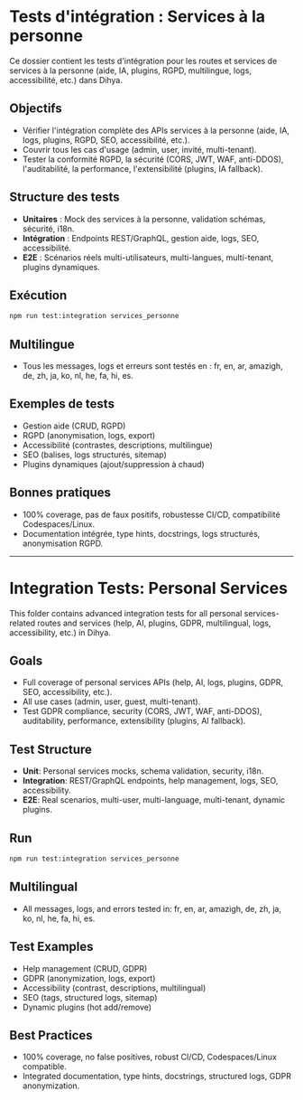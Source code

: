 # Tests d'intégration : Services à la personne

Ce dossier contient les tests d'intégration pour les routes et services de services à la personne (aide, IA, plugins, RGPD, multilingue, logs, accessibilité, etc.) dans Dihya.

## Objectifs
- Vérifier l'intégration complète des APIs services à la personne (aide, IA, logs, plugins, RGPD, SEO, accessibilité, etc.).
- Couvrir tous les cas d'usage (admin, user, invité, multi-tenant).
- Tester la conformité RGPD, la sécurité (CORS, JWT, WAF, anti-DDOS), l'auditabilité, la performance, l'extensibilité (plugins, IA fallback).

## Structure des tests
- **Unitaires** : Mock des services à la personne, validation schémas, sécurité, i18n.
- **Intégration** : Endpoints REST/GraphQL, gestion aide, logs, SEO, accessibilité.
- **E2E** : Scénarios réels multi-utilisateurs, multi-langues, multi-tenant, plugins dynamiques.

## Exécution
```bash
npm run test:integration services_personne
```

## Multilingue
- Tous les messages, logs et erreurs sont testés en : fr, en, ar, amazigh, de, zh, ja, ko, nl, he, fa, hi, es.

## Exemples de tests
- Gestion aide (CRUD, RGPD)
- RGPD (anonymisation, logs, export)
- Accessibilité (contrastes, descriptions, multilingue)
- SEO (balises, logs structurés, sitemap)
- Plugins dynamiques (ajout/suppression à chaud)

## Bonnes pratiques
- 100% coverage, pas de faux positifs, robustesse CI/CD, compatibilité Codespaces/Linux.
- Documentation intégrée, type hints, docstrings, logs structurés, anonymisation RGPD.

---

# Integration Tests: Personal Services

This folder contains advanced integration tests for all personal services-related routes and services (help, AI, plugins, GDPR, multilingual, logs, accessibility, etc.) in Dihya.

## Goals
- Full coverage of personal services APIs (help, AI, logs, plugins, GDPR, SEO, accessibility, etc.).
- All use cases (admin, user, guest, multi-tenant).
- Test GDPR compliance, security (CORS, JWT, WAF, anti-DDOS), auditability, performance, extensibility (plugins, AI fallback).

## Test Structure
- **Unit**: Personal services mocks, schema validation, security, i18n.
- **Integration**: REST/GraphQL endpoints, help management, logs, SEO, accessibility.
- **E2E**: Real scenarios, multi-user, multi-language, multi-tenant, dynamic plugins.

## Run
```bash
npm run test:integration services_personne
```

## Multilingual
- All messages, logs, and errors tested in: fr, en, ar, amazigh, de, zh, ja, ko, nl, he, fa, hi, es.

## Test Examples
- Help management (CRUD, GDPR)
- GDPR (anonymization, logs, export)
- Accessibility (contrast, descriptions, multilingual)
- SEO (tags, structured logs, sitemap)
- Dynamic plugins (hot add/remove)

## Best Practices
- 100% coverage, no false positives, robust CI/CD, Codespaces/Linux compatible.
- Integrated documentation, type hints, docstrings, structured logs, GDPR anonymization.
